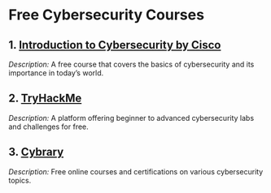 # Free Cybersecurity Courses  

## 1. [Introduction to Cybersecurity by Cisco](https://www.netacad.com/courses/packet-tracer/intro-cybersecurity)  
*Description:* A free course that covers the basics of cybersecurity and its importance in today’s world.  

## 2. [TryHackMe](https://tryhackme.com/)  
*Description:* A platform offering beginner to advanced cybersecurity labs and challenges for free.  

## 3. [Cybrary](https://www.cybrary.it/)  
*Description:* Free online courses and certifications on various cybersecurity topics.
